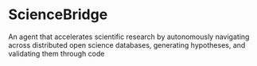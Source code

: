 # ScienceBridge
An agent that accelerates scientific research by autonomously navigating across distributed open science databases, generating hypotheses, and validating them through code
